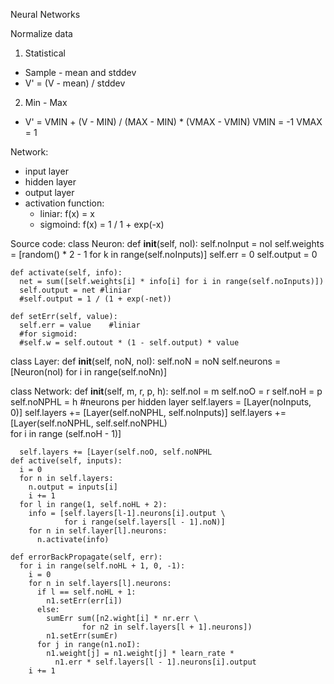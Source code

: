 Neural Networks

Normalize data
1. Statistical
  - Sample - mean and stddev
  - V' = (V - mean) / stddev

2. Min - Max
  - V' = VMIN + (V - MIN) / (MAX - MIN) * (VMAX - VMIN)
  VMIN = -1
  VMAX = 1

Network:
   - input layer
   - hidden layer
   - output layer
   - activation function:
      - liniar: f(x) = x
      - sigmoind: f(x) = 1 / 1 + exp(-x)

Source code:
  class Neuron:
    def __init__(self, noI):
      self.noInput = noI
      self.weights = [random() * 2 - 1  for k in range(self.noInputs)]
      self.err = 0
      self.output = 0

    def activate(self, info):
      net = sum([self.weights[i] * info[i] for i in range(self.noInputs)])
      self.output = net #liniar
      #self.output = 1 / (1 + exp(-net))

    def setErr(self, value):
      self.err = value    #liniar
      #for sigmoid:
      #self.w = self.outout * (1 - self.output) * value

  class Layer:
    def __init__(self, noN, noI):
      self.noN = noN
      self.neurons = [Neuron(noI) for i in range(self.noNn)]

  class Network:
    def __init__(self, m, r, p, h):
      self.noI = m
      self.noO = r
      self.noH = p
      self.noNPHL = h #neurons per hidden layer
      self.layers = [Layer(noInputs, 0)]
      self.layers += [Layer(self.noNPHL, self.noInputs)]
      self.layers += [Layer(self.noNPHL, self.self.noNPHL) \
                          for i in range (self.noH - 1)]

      self.layers += [Layer(self.noO, self.noNPHL
    def active(self, inputs):
      i = 0
      for n in self.layers:
        n.output = inputs[i]
        i += 1
      for l in range(1, self.noHL + 2):
        info = [self.layers[l-1].neurons[i].output \
                for i range(self.layers[l - 1].noN)]
        for n in self.layer[l].neurons:
          n.activate(info)

    def errorBackPropagate(self, err):
      for i in range(self.noHL + 1, 0, -1):
        i = 0
        for n in self.layers[l].neurons:
          if l == self.noHL + 1:
            n1.setErr(err[i])
          else:
            sumErr sum([n2.wight[i] * nr.err \
                    for n2 in self.layers[l + 1].neurons])
            n1.setErr(sumEr)
          for j in range(n1.noI):
            n1.weight[j] = n1.weight[j] * learn_rate * 
              n1.err * self.layers[l - 1].neurons[i].output
        i += 1
